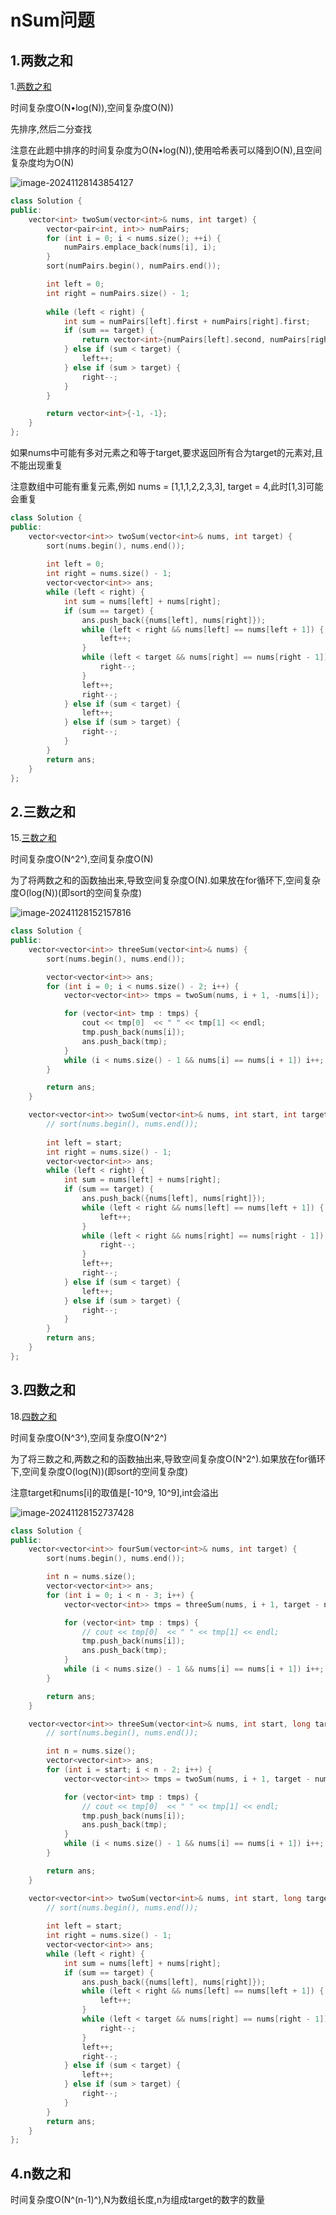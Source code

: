 # nSum问题

## 1.两数之和

1.[两数之和](https://leetcode.cn/problems/two-sum/description/)

时间复杂度O(N•log(N)),空间复杂度O(N))

先排序,然后二分查找

注意在此题中排序的时间复杂度为O(N•log(N)),使用哈希表可以降到O(N),且空间复杂度均为O(N)

![image-20241128143854127](https://fzchen-picgo.oss-cn-shanghai.aliyuncs.com/Github/learning/20241203045213117.png)

```c++
class Solution {
public:
    vector<int> twoSum(vector<int>& nums, int target) {
        vector<pair<int, int>> numPairs;
        for (int i = 0; i < nums.size(); ++i) {
            numPairs.emplace_back(nums[i], i);
        }
        sort(numPairs.begin(), numPairs.end());

        int left = 0;
        int right = numPairs.size() - 1;
        
        while (left < right) {
            int sum = numPairs[left].first + numPairs[right].first;
            if (sum == target) {
                return vector<int>{numPairs[left].second, numPairs[right].second};
            } else if (sum < target) {
                left++;
            } else if (sum > target) {
                right--;
            }
        }

        return vector<int>{-1, -1};
    }
};
```

如果nums中可能有多对元素之和等于target,要求返回所有合为target的元素对,且不能出现重复

注意数组中可能有重复元素,例如 nums = [1,1,1,2,2,3,3], target = 4,此时[1,3]可能会重复

```c++
class Solution {
public:
    vector<vector<int>> twoSum(vector<int>& nums, int target) {
        sort(nums.begin(), nums.end());
        
        int left = 0;
        int right = nums.size() - 1;
        vector<vector<int>> ans;
        while (left < right) {
            int sum = nums[left] + nums[right];
            if (sum == target) {
                ans.push_back({nums[left], nums[right]});
                while (left < right && nums[left] == nums[left + 1]) {
                    left++;
                }
                while (left < target && nums[right] == nums[right - 1]) {
                    right--;
                }
                left++;
                right--;
            } else if (sum < target) {
                left++;
            } else if (sum > target) {
                right--;
            }
        }
        return ans;
    }
};
```

## 2.三数之和

15.[三数之和](https://leetcode.cn/problems/3sum/description/)

时间复杂度O(N^2^),空间复杂度O(N)

为了将两数之和的函数抽出来,导致空间复杂度O(N).如果放在for循环下,空间复杂度O(log(N))(即sort的空间复杂度)

![image-20241128152157816](https://fzchen-picgo.oss-cn-shanghai.aliyuncs.com/Github/learning/20241203045219053.png)

```c++
class Solution {
public:
    vector<vector<int>> threeSum(vector<int>& nums) {
        sort(nums.begin(), nums.end());

        vector<vector<int>> ans;
        for (int i = 0; i < nums.size() - 2; i++) {
            vector<vector<int>> tmps = twoSum(nums, i + 1, -nums[i]);

            for (vector<int> tmp : tmps) {
                cout << tmp[0]  << " " << tmp[1] << endl;
                tmp.push_back(nums[i]);
                ans.push_back(tmp);
            }
            while (i < nums.size() - 1 && nums[i] == nums[i + 1]) i++;
        }

        return ans;
    }

    vector<vector<int>> twoSum(vector<int>& nums, int start, int target) {
        // sort(nums.begin(), nums.end());
        
        int left = start;
        int right = nums.size() - 1;
        vector<vector<int>> ans;
        while (left < right) {
            int sum = nums[left] + nums[right];
            if (sum == target) {
                ans.push_back({nums[left], nums[right]});
                while (left < right && nums[left] == nums[left + 1]) {
                    left++;
                }
                while (left < right && nums[right] == nums[right - 1]) {
                    right--;
                }
                left++;
                right--;
            } else if (sum < target) {
                left++;
            } else if (sum > target) {
                right--;
            }
        }
        return ans;
    }
};
```

## 3.四数之和

18.[四数之和](https://leetcode.cn/problems/4sum/description/)

时间复杂度O(N^3^),空间复杂度O(N^2^)

为了将三数之和,两数之和的函数抽出来,导致空间复杂度O(N^2^).如果放在for循环下,空间复杂度O(log(N))(即sort的空间复杂度)

注意target和nums[i]的取值是[-10^9, 10^9],int会溢出

![image-20241128152737428](https://fzchen-picgo.oss-cn-shanghai.aliyuncs.com/Github/learning/20241203045226989.png)

```c++
class Solution {
public:
    vector<vector<int>> fourSum(vector<int>& nums, int target) {
        sort(nums.begin(), nums.end());

        int n = nums.size();
        vector<vector<int>> ans;
        for (int i = 0; i < n - 3; i++) {
            vector<vector<int>> tmps = threeSum(nums, i + 1, target - nums[i]);

            for (vector<int> tmp : tmps) {
                // cout << tmp[0]  << " " << tmp[1] << endl;
                tmp.push_back(nums[i]);
                ans.push_back(tmp);
            }
            while (i < nums.size() - 1 && nums[i] == nums[i + 1]) i++;
        }

        return ans;
    }

    vector<vector<int>> threeSum(vector<int>& nums, int start, long target) {
        // sort(nums.begin(), nums.end());

        int n = nums.size();
        vector<vector<int>> ans;
        for (int i = start; i < n - 2; i++) {
            vector<vector<int>> tmps = twoSum(nums, i + 1, target - nums[i]);

            for (vector<int> tmp : tmps) {
                // cout << tmp[0]  << " " << tmp[1] << endl;
                tmp.push_back(nums[i]);
                ans.push_back(tmp);
            }
            while (i < nums.size() - 1 && nums[i] == nums[i + 1]) i++;
        }

        return ans;
    }

    vector<vector<int>> twoSum(vector<int>& nums, int start, long target) {
        // sort(nums.begin(), nums.end());
        
        int left = start;
        int right = nums.size() - 1;
        vector<vector<int>> ans;
        while (left < right) {
            int sum = nums[left] + nums[right];
            if (sum == target) {
                ans.push_back({nums[left], nums[right]});
                while (left < right && nums[left] == nums[left + 1]) {
                    left++;
                }
                while (left < target && nums[right] == nums[right - 1]) {
                    right--;
                }
                left++;
                right--;
            } else if (sum < target) {
                left++;
            } else if (sum > target) {
                right--;
            }
        }
        return ans;
    }
};
```

## 4.n数之和

时间复杂度O(N^(n-1)^),N为数组长度,n为组成target的数字的数量